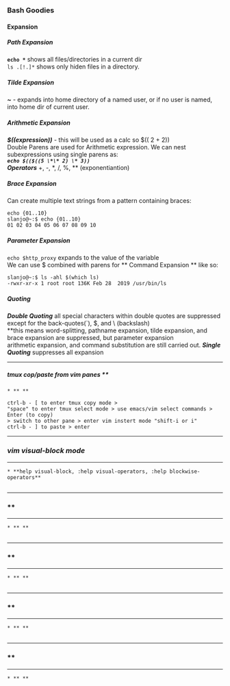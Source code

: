 ### Bash Goodies

#### Expansion  
  ##### Path Expansion  
  **`echo *`** shows all files/directories in a current dir   
  `ls .[!.]*` shows only hiden files in a directory.   
  ##### Tilde Expansion  
  ***~*** - expands into home directory of a named user, or if no user is named, into home dir of current user.  
  ##### Arithmetic Expansion  
  ***$((expression))*** - this will be used as a calc so $(( 2 + 2))  
  Double Parens are used for Arithmetic expression. We can nest subexpressions using single parens as:  
  ***`echo $(($((5 \*\* 2) \* 3))`***   
   ***Operators*** +, -, \*, /, %, \*\* (exponentiantion)  
  #####  Brace Expansion
  Can create multiple text strings from a pattern containing braces:  
  ```
  echo {01..10}
  slanjo@~:$ echo {01..10}
  01 02 03 04 05 06 07 08 09 10
  ```
  ##### Parameter Expansion  
  `echo $http_proxy` expands to the value of the variable  
   We can use $ combined with parens for ** Command Expansion **  like so:  
  ```
  slanjo@~:$ ls -ahl $(which ls)
  -rwxr-xr-x 1 root root 136K Feb 28  2019 /usr/bin/ls
  ```  
  ##### Quoting
   ***Double Quoting*** all special characters within double quotes are suppressed except for the back-quotes(`), $, and \ (backslash)  
  **this means word-splitting, pathname expansion, tilde expansion, and brace expansion are suppressed, but parameter expansion  
  arithmetic expansion, and command substitution are still carried out. 
  ***Single Quoting*** suppresses all expansion  
  
  -----
  ##### tmux cop/paste from vim panes **
    * ** **
  ```
  ctrl-b - [ to enter tmux copy mode > 
  "space" to enter tmux select mode > use emacs/vim select commands > Enter (to copy)  
  > switch to other pane > enter vim instert mode "shift-i or i"
  ctrl-b - ] to paste > enter 
  ```
  -----
  ### *vim visual-block mode*
  -----
    * **help visual-block, :help visual-operators, :help blockwise-operators**  
  ```
  ```
  -----
  ### **
  -----
    * ** **
  ```
  ```
  -----
  ### **
  -----
    * ** **
  ```
  ```
  -----
  ### **
  -----
    * ** **
  ```
  ```
  -----
  ### **
  -----
    * ** **
  ```
  ```

